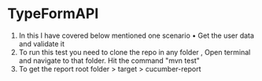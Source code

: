 # TypeFormAPI
1. In this I have covered below mentioned one scenario 
    • Get the user data and validate it 
2. To run this test you need to clone the repo in any folder , Open terminal and navigate to that folder. Hit the command "mvn test"
3. To get the report root folder > target > cucumber-report 